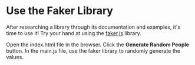# Use the Faker Library

After researching a library through its documentation and examples, it's time to use it! Try your hand at using the [faker.js](https://github.com/marak/Faker.js/) library.

Open the index.html file in the browser.
Click the __Generate Random People__ button.
In the main.js file, use the faker library to randomly generate the values.
